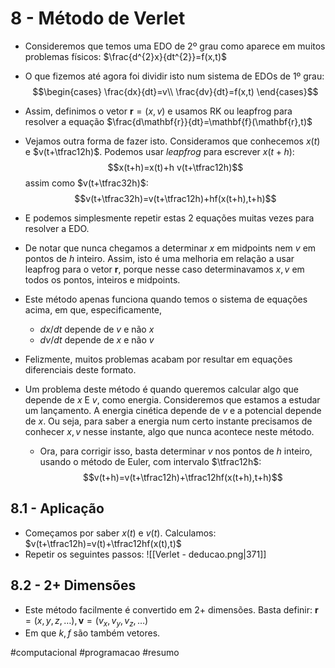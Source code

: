 # 8 - Método de Verlet
- Consideremos que temos uma EDO de 2º grau como aparece em muitos problemas físicos: $\frac{d^{2}x}{dt^{2}}=f(x,t)$
- O que fizemos até agora foi dividir isto num sistema de EDOs de 1º grau: $$\begin{cases}
\frac{dx}{dt}=v\\ \frac{dv}{dt}=f(x,t)
\end{cases}$$
- Assim, definimos o vetor $\mathbf{r}=(x,v)$ e usamos RK ou leapfrog para resolver a equação $\frac{d\mathbf{r}}{dt}=\mathbf{f}(\mathbf{r},t)$

- Vejamos outra forma de fazer isto. Consideramos que conhecemos $x(t)$ e $v(t+\tfrac12h)$. Podemos usar *leapfrog* para escrever $x(t+h)$: $$x(t+h)=x(t)+h v(t+\tfrac12h)$$
assim como $v(t+\tfrac32h)$: $$v(t+\tfrac32h)=v(t+\tfrac12h)+hf(x(t+h),t+h)$$
- E podemos simplesmente repetir estas 2 equações muitas vezes para resolver a EDO.
- De notar que nunca chegamos a determinar $x$ em midpoints nem $v$ em pontos de $h$ inteiro. Assim, isto é uma melhoria em relação a usar leapfrog para o vetor $\mathbf{r}$, porque nesse caso determinavamos $x,v$ em todos os pontos, inteiros e midpoints.
- Este método apenas funciona quando temos o sistema de equações acima, em que, especificamente,
    - $dx/dt$ depende de $v$ e não $x$
    - $dv/dt$ depende de  $x$ e não $v$
- Felizmente, muitos problemas acabam por resultar em equações diferenciais deste formato.

- Um problema deste método é quando queremos calcular algo que depende de $x$ E $v$, como energia. Consideremos que estamos a estudar um lançamento. A energia cinética depende de $v$ e a potencial depende de $x$. Ou seja, para saber a energia num certo instante precisamos de conhecer $x,v$ nesse instante, algo que nunca acontece neste método.
    - Ora, para corrigir isso, basta determinar $v$ nos pontos de $h$ inteiro, usando o método de Euler, com intervalo $\tfrac12h$: $$v(t+h)=v(t+\tfrac12h)+\tfrac12hf(x(t+h),t+h)$$

## 8.1 - Aplicação
- Começamos por saber $x(t)$ e $v(t)$. Calculamos: $v(t+\tfrac12h)=v(t)+\tfrac12hf(x(t),t)$
- Repetir os seguintes passos: 
![[Verlet - deducao.png|371]]

## 8.2 - 2+ Dimensões
- Este método facilmente é convertido em 2+ dimensões. Basta definir: $\mathbf{r}=(x,y,z,\dots), \mathbf{v}=(v_{x},v_{y},v_{z},\dots)$
- Em que $k,f$ são também vetores.

#computacional #programacao #resumo 